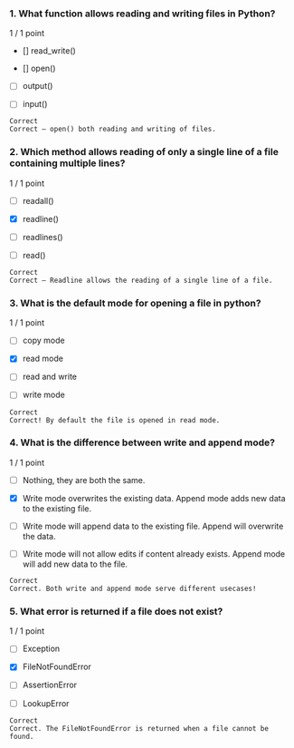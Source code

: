 ### 1. What function allows reading and writing files in Python?

1 / 1 point

- [] read_write()


- [] open()


- [ ] output()


- [ ] input()
```
Correct
Correct – open() both reading and writing of files.
```
### 2. Which method allows reading of only a single line of a file containing multiple lines?

1 / 1 point

- [ ] readall()


- [x] readline()


- [ ] readlines()


- [ ] read()
```
Correct
Correct – Readline allows the reading of a single line of a file.
```
### 3. What is the default mode for opening a file in python?

1 / 1 point

- [ ] copy mode


- [x] read mode


- [ ] read and write


- [ ] write mode
```
Correct
Correct! By default the file is opened in read mode.
```
### 4. What is the difference between write and append mode?

1 / 1 point

- [ ] Nothing, they are both the same.


- [x] Write mode overwrites the existing data. Append mode adds new data to the existing file.


- [ ] Write mode will append data to the existing file. Append will overwrite the data. 


- [ ] Write mode will not allow edits if content already exists. Append mode will add new data to the file.
```
Correct
Correct. Both write and append mode serve different usecases!
```
### 5. What error is returned if a file does not exist?

1 / 1 point

- [ ] Exception


- [x] FileNotFoundError


- [ ] AssertionError 


- [ ] LookupError
```
Correct
Correct. The FileNotFoundError is returned when a file cannot be found.
```